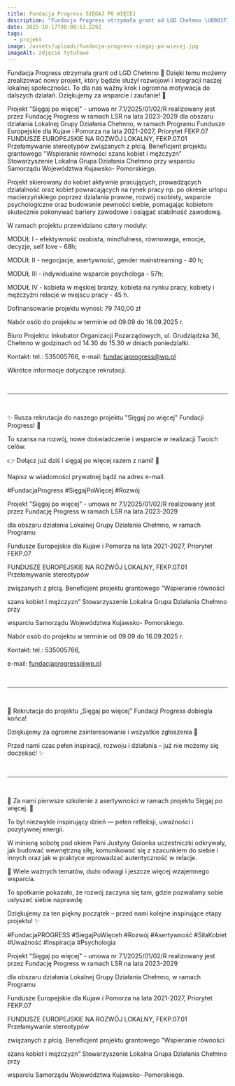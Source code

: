 ```yaml
---
title: Fundacja Progress SIĘGAJ PO WIĘCEJ
description: "Fundacja Progress otrzymała grant od LGD Chełmno \U0001F389 Dzięki temu możemy zrealizować nowy projekt, który będzie służył rozwojowi i integracji naszej lokalnej społeczności. To dla[...]"
date: 2025-10-17T08:08:53.229Z
tags:
  - projekt
image: /assets/uploads/fundacja-progress-siegaj-po-wiecej.jpg
imageAlt: zdjęcie tytułowe
---
```

Fundacja Progress otrzymała grant od LGD Chełmno 🎉 Dzięki temu możemy zrealizować nowy projekt, który będzie służył rozwojowi i integracji naszej lokalnej społeczności. To dla nas ważny krok i ogromna motywacja do dalszych działań. Dziękujemy za wsparcie i zaufanie! 💙 

Projekt "Sięgaj po więcej" - umowa nr 7.1/2025/01/02/R realizowany jest przez Fundację Progress w ramach LSR na lata 2023-2029 dla obszaru działania Lokalnej Grupy Działania Chełmno, w ramach Programu Fundusze Europejskie dla Kujaw i Pomorza na lata 2021-2027, Priorytet FEKP.07 FUNDUSZE EUROPEJSKIE NA ROZWÓJ LOKALNY, FEKP.07.01 Przełamywanie stereotypów związanych z płcią. Beneficjent projektu grantowego "Wspieranie równości szans kobiet i mężczyzn” Stowarzyszenie Lokalna Grupa Działania Chełmno przy wsparciu Samorządu Województwa Kujawsko- Pomorskiego.

Projekt skierowany do kobiet aktywnie pracujących, prowadzących działalność oraz kobiet powracających na rynek pracy np. po okresie urlopu macierzyńskiego poprzez działania prawne, rozwój osobisty, wsparcie psychologiczne oraz budowanie pewności siebie, pomagając kobietom skutecznie pokonywać bariery zawodowe i osiągać stabilność zawodową. 

W ramach projektu przewidziano cztery moduły:

MODUŁ I - efektywność osobista, mindfulness, równowaga, emocje, decyzje, self love - 68h;

MODUŁ II - negocjacje, asertywność, gender mainstreaming - 40 h;

MODUŁ III - indywidualne wsparcie psychologa - 57h;

MODUŁ IV - kobieta w męskiej branży, kobieta na rynku pracy, kobiety i mężczyźni relacje w miejscu pracy - 45 h.

Dofinansowanie projektu wynosi: 79 740,00 zł

Nabór osób do projektu w terminie od 09.09 do 16.09.2025 r.

Biuro Projektu: Inkubator Organizacji Pozarządowych, ul. Grudziądzka 36, Chełmno w godzinach od 14.30 do 15.30 w dniach poniedziałki.

Kontakt: tel.: 535005766, e-mail: fundacjaprogress@wp.pl

Wkrótce informacje dotyczące rekrutacji. 

<br>

<hr>

<br>

✨ Rusza rekrutacja do naszego projektu "Sięgaj po więcej" Fundacji Progress! 🚀

To szansa na rozwój, nowe doświadczenie i wsparcie w realizacji Twoich celów.

👉 Dołącz już dziś i sięgaj po więcej razem z nami! 💙

Napisz w wiadomości prywatnej bądź na adres e-mail.

\#FundacjaProgress #SięgajPoWięcej #Rozwój

Projekt "Sięgaj po więcej" - umowa nr 7.1/2025/01/02/R realizowany jest przez Fundację Progress w ramach LSR na lata 2023-2029

dla obszaru działania Lokalnej Grupy Działania Chełmno, w ramach Programu

Fundusze Europejskie dla Kujaw i Pomorza na lata 2021-2027, Priorytet FEKP.07

FUNDUSZE EUROPEJSKIE NA ROZWÓJ LOKALNY, FEKP.07.01 Przełamywanie stereotypów

związanych z płcią. Beneficjent projektu grantowego "Wspieranie równości

szans kobiet i mężczyzn” Stowarzyszenie Lokalna Grupa Działania Chełmno przy

wsparciu Samorządu Województwa Kujawsko- Pomorskiego.

Nabór osób do projektu w terminie od 09.09 do 16.09.2025 r.

Kontakt: tel.: 535005766, 

e-mail: fundacjaprogress@wp.pl

<br>

<hr>

<br>

🎉 Rekrutacja do projektu „Sięgaj po więcej” Fundacji Progress dobiegła końca!

Dziękujemy za ogromne zainteresowanie i wszystkie zgłoszenia 💙

Przed nami czas pełen inspiracji, rozwoju i działania – już nie możemy się doczekać! ✨

<br>

<hr>

<br>

🌸 Za nami pierwsze szkolenie z asertywności w ramach projektu Sięgaj po więcej. 🌸

To był niezwykle inspirujący dzień — pełen refleksji, uważności i pozytywnej energii.

W minioną sobotę pod okiem Pani Justyny Golonka uczestniczki odkrywały, jak budować wewnętrzną siłę, komunikować się z szacunkiem do siebie i innych oraz jak w praktyce wprowadzać autentyczność w relacje.

💬 Wiele ważnych tematów, dużo odwagi i jeszcze więcej wzajemnego wsparcia.

To spotkanie pokazało, że rozwój zaczyna się tam, gdzie pozwalamy sobie usłyszeć siebie naprawdę.

Dziękujemy za ten piękny początek – przed nami kolejne inspirujące etapy projektu! ✨

\#FundacjaPROGRESS #SiegajPoWięceh #Rozwój #Asertywność #SiłaKobiet #Uważność #Inspiracja #Psychologia

Projekt "Sięgaj po więcej" - umowa nr 7.1/2025/01/02/R realizowany jest przez Fundację Progress w ramach LSR na lata 2023-2029

dla obszaru działania Lokalnej Grupy Działania Chełmno, w ramach Programu

Fundusze Europejskie dla Kujaw i Pomorza na lata 2021-2027, Priorytet FEKP.07

FUNDUSZE EUROPEJSKIE NA ROZWÓJ LOKALNY, FEKP.07.01 Przełamywanie stereotypów

związanych z płcią. Beneficjent projektu grantowego "Wspieranie równości

szans kobiet i mężczyzn” Stowarzyszenie Lokalna Grupa Działania Chełmno przy

wsparciu Samorządu Województwa Kujawsko- Pomorskiego.
